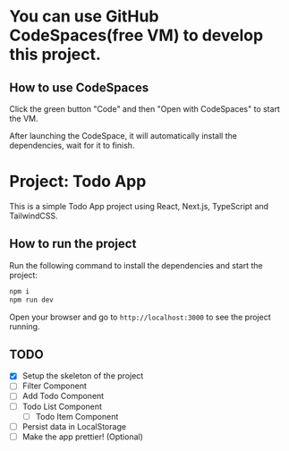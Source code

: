# You can use GitHub CodeSpaces(free VM) to develop this project.

## How to use CodeSpaces
Click the green button "Code" and then "Open with CodeSpaces" to start the VM. 

After launching the CodeSpace, it will automatically install the dependencies, wait for it to finish.

# Project: Todo App
This is a simple Todo App project using React, Next.js, TypeScript and TailwindCSS.

## How to run the project
Run the following command to install the dependencies and start the project:
```bash
npm i
npm run dev
```
Open your browser and go to `http://localhost:3000` to see the project running.

## TODO
- [x] Setup the skeleton of the project
- [ ] Filter Component
- [ ] Add Todo Component
- [ ] Todo List Component
    - [ ] Todo Item Component
- [ ] Persist data in LocalStorage
- [ ] Make the app prettier! (Optional)
